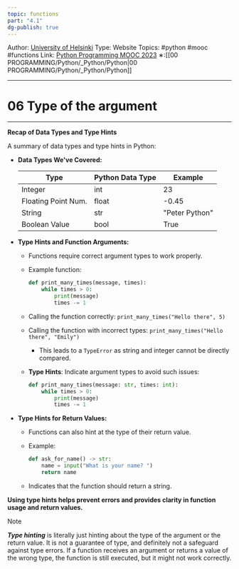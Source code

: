 ```yaml
---
topic: functions
part: "4.1"
dg-publish: true
---
```

Author: [University of Helsinki](https://programming-23.mooc.fi/)
Type: Website
Topics: #python #mooc #functions 
Link: [Python Programming MOOC 2023](https://programming-23.mooc.fi/)
∗:[[00 PROGRAMMING/Python/_Python/Python\|00 PROGRAMMING/Python/_Python/Python]] 

---
# 06 Type of the argument

--- 
**Recap of Data Types and Type Hints**

A summary of data types and type hints in Python:

- **Data Types We've Covered:**

  | Type                | Python Data Type | Example           |
  |---------------------|------------------|-------------------|
  | Integer             | int              | 23                |
  | Floating Point Num. | float            | -0.45             |
  | String              | str              | "Peter Python"    |
  | Boolean Value       | bool             | True              |

- **Type Hints and Function Arguments:**

  - Functions require correct argument types to work properly.
  - Example function:

    ```python
    def print_many_times(message, times):
        while times > 0:
            print(message)
            times -= 1
    ```

  - Calling the function correctly: `print_many_times("Hello there", 5)`
  - Calling the function with incorrect types: `print_many_times("Hello there", "Emily")`
    - This leads to a `TypeError` as string and integer cannot be directly compared.
  - **Type Hints**: Indicate argument types to avoid such issues:

    ```python
    def print_many_times(message: str, times: int):
        while times > 0:
            print(message)
            times -= 1
    ```

- **Type Hints for Return Values:**

  - Functions can also hint at the type of their return value.
  - Example:

    ```python
    def ask_for_name() -> str:
        name = input("What is your name? ")
        return name
    ```

  - Indicates that the function should return a string.

**Using type hints helps prevent errors and provides clarity in function usage and return values.**

> [!NOTE]
> ___Type hinting___ is literally just hinting about the type of the argument or the return value. It is not a guarantee of type, and definitely not a safeguard against type errors. If a function receives an argument or returns a value of the wrong type, the function is still executed, but it might not work correctly.